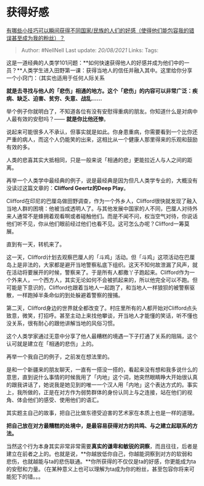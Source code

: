 # 获得好感
[有哪些小技巧可以瞬间获得不同国家/民族的人们的好感（使得他们能包容我的错误甚至成为我的粉丝）？](https://www.zhihu.com/question/328930442/answer/712632231)

> Author: #NellNell 
Last update: *20/08/2021* 
Links:
Tags: 


  

这是一道经典的人类学101问题：**如何快速获得他人的好感并成为他们中的一员？**人类学生进入田野第一课：获得当地人的信任并融入其中。这里给你分享一个小窍门：（其实也适用于任何人际关系

**就是去寻找与他人的「悲伤」相通的地方。这个「悲伤」的内容可以非常广泛：疾病、缺乏、迫害、贫穷、失意、战乱……**

举个例子你就明白了，不知道各位有没有安慰得重病的朋友。你知道什么是对病中人最有效的安慰吗？—— **就是你比他还惨**。

说起来可能很多人不承认，但事实就是如此。你身患重病，你需要看到一个比你还严重的病人，而这个人仍能笑的出来，这相比从一个健康人那里得来的乐观和鼓励有效的多。

人类的悲喜其实大抵相同，只是一般来说「相通的悲」更能拉近人与人之间的距离。

再举一个人类学中最经典的例子，说是最经典是因为但凡人类学专业的，大概没有没读过这篇文章的：**Clifford Geertz的Deep Play**。

Clifford在印尼的巴厘岛做田野调查，作为一个外乡人，Clifford很快就发现了融入当地人群的困境：他被当成透明人了。与其他发展中国家的人不同，巴厘人对待外来人通常不是蜂拥着观看啊或者碰触他们。而是不闻不问，权当空气对待，你说话他们听不见，你从他们眼前经过他们也看不见。这可怎么办呢？Clifford一筹莫展。

直到有一天，转机来了。

这一天，Clifford计划去观察巴厘人的「斗鸡」活动。但「斗鸡」这项活动在巴厘岛上是非法的，大家都是避开当地警察私底下组织。这天不知何故泄漏了风声，就在活动将要展开的时候，警察来了。于是所有人都撒丫子跑起来。Clifford作为一个外来人，一个西方人，其实无论如何不会被抓起来的，所以他完全可以不跑。但可能是下意识的，Clifford也跟着当地人一起跑了，和当地人一样狼狈的被警察驱散，一样跑掉半条命似的到处躲避着警察的搜捕。

第二天，Clifford身边的世界就全都改变了。村庄里所有的人都开始对Clifford点头致意，微笑，打招呼。甚至主动上来找他攀谈，开当地人才能懂的笑话，听不懂也没关系，很有耐心的跟他讲解当地的风俗习惯。

这个人类学家通过无意中分享了他人最糟糕的境遇一下子打通了关系的阻隔，这个认可就是建立在「相通的悲伤」上的。

再举一个我自己的例子，之前发在想法里的。

是和一个新疆来的朋友聊天，一直有一搭没一搭的，看起来没有想和我多说什么的意思，直到说什么事情的时候我用了「内地」这个词，她突然眼睛睁大开始很认真的跟我讲话了，她说我是她见到的唯一一个汉人用「内地」这个表达方式的。事实上，我所做的，正是在对方作为弱势群体的身份认同上与之连接，站在他们的视角、体会他们的感受、使用他们的语汇。

其实题主自己的故事，把自己比做东德受迫害的艺术家在本质上也是一样的道理。

**把自己放在对方最糟糕的处境中，是最容易获得对方的共鸣、与之建立起联系的方法。**

当然这个行为本身其实非常非常需要**真实的谦卑和敏锐的洞察**，而且往往，后者是建立在前者之上的。也就是说，**你越放低你自己，你越能洞察到对方的软弱和悲伤，也就越能与ta的悲伤联通。**你所获得的不仅仅是ta的好感，你更能成为ta的安慰和力量。（在某种意义上也可以理解为ta成为你的粉丝，甚至包容你将来可能犯下的错。。。
